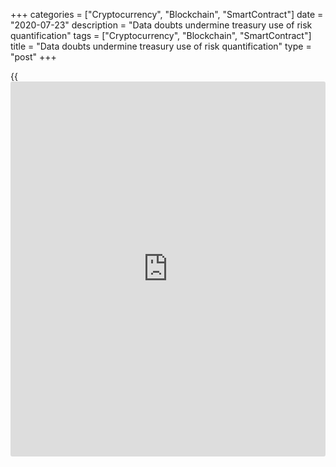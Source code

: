 +++
categories = ["Cryptocurrency", "Blockchain", "SmartContract"]
date = "2020-07-23"
description = "Data doubts undermine treasury use of risk quantification"
tags = ["Cryptocurrency", "Blockchain", "SmartContract"]
title = "Data doubts undermine treasury use of risk quantification"
type = "post"
+++

{{<iframe id="large-banner" src="https://www.bounty.group/#slide=3.0" width="100%" height="600" scrolling="no" style="border: 0px solid rgb(216, 221, 230); border-radius: 3px;">}}

#  Data doubts undermine treasury use of risk quantification

COPYING AND DISTRIBUTING ARE PROHIBITED WITHOUT PERMISSION OF THE
PUBLISHER: [ SContreras@Euromoney.com][1]

By:  Paul Golden  Published on:  Thursday, July 16, 2020

Lack of confidence in the quality of their information – and their
ability to analyze it – means many of the world’s largest companies
continue to eschew one of the techniques designed to assess and manage
FX risk.

![block-chain-question_780][2]

A recent report from Greenwich Associates found that 60% of [corporate
treasury professionals][3] felt it was not possible to establish best
practices for FX. Yet only one in five of the large companies surveyed
employ the variance at risk (VaR) framework – such as [earnings at risk
or cash flows at risk][4] – despite its suitability for precision
hedging strategies.

Cash flow at risk and earnings at risk take into account the relative
volatilities and correlations of individual currencies when designing
hedging strategies and incorporate cash flow and earnings implications
in addition to payments.

![Ken Monahan_160x186][5]  
  
---  
  
_Ken Monahan,  
Greenwich Associates_  
  
“However, the methodology requires relatively good information
management and access to sophisticated tools and datasets,” says Ken
Monahan, senior analyst in Greenwich Associates’ market structure group
and author of the report. “Many firms do not pursue the latter because
they do not believe they can achieve the former.”

One of the reasons put forward for the low level of VaR usage was that
companies have little confidence in the quality of their own data.

“The first step in a financial risk-management framework should be to
identify the underlying exposures,” says Sander de Vries, senior manager
at Netherlands-based treasury consultancy Zanders. “If the underlying
data is poor quality, the outcome of the risk quantification will not be
reliable. In addition to standardization and centralization of
processes, we also see that companies are taking initiatives to invest
in technologies related to big data and artificial intelligence to
improve data quality.”

He agrees that many corporates might not implement at risk calculations
in their financial risk management framework because they are more
difficult to make, and the outcome is more difficult to interpret.

“We feel it is best practice to use this quantification technique,” says
de Vries. “However, it should be complementary to other methodologies
which are more closely aligned to current hedging practice.”

### Risk management

Firms do not hedge to get a return but as an instrument of [FX risk
management at the corporate level][6]. Having a 95% confidence interval
for protecting your margins is something many corporates do not
necessarily feel comfortable with since their goal is to be FX neutral
under any market situation.

That is the view of Antonio Rami, chief growth officer at Kantox, who
recommends that companies design processes and adopt systems that allow
them to capture different types of data exposure such as forecasts, firm
commitments and balance-sheet items.

![Antonio-Rami-Kantox_160x186][7]  
  
---  
 __

Antonio Rami, Kantox  
  
“This is especially relevant for forecast data, since there is often
less trust about its quality and timing,” he says. “The solution here is
to break the ‘silos’ between commercial and treasury teams by improving
communication and designing joint processes.”

An FX management solution should also be implemented in order to capture
different types of exposure in real time, as well as their evolution
from forecasts to firm commitments to balance-sheet items.

“This is crucial in [terms](https://www.fintechee.com/terms/) of having full exposure visibility and
defining an optimal hedging [policy](https://www.fintechee.com/policy/),” adds Rami.

Lack of reliable data and the complexity of the task at hand often leave
companies dependent on FX dealers, with treasurers asking their dealer
counterparties to conduct VaR analysis on their behalf.

“The tools used to generate these estimates and strategies are more
commonly used by banks than corporates, so it might be cheaper depending
on the frequency with which the company hedges according to these
principles,” says Monahan.

Treasurers asking dealer counterparties to run VaR is a way of
estimating downside risk for the positions the company carries with each
individual counterparty, but that still may not provide the desired
consolidated risk assessment picture, according to treasury consultant
Fabio Marcos.

“So this is in fact a partial substitute for a more robust risk-
management practice,” he says. “One way of addressing the issue of
insufficient reliable data or not having access to reliable data in a
timely manner is centralization through automation and integration of
different sources, such as accounts receivables and accounts payable.”

  

> It does not change the perception of VaR as a tool that is more
suitable for active asset managers seeking a rate of return than for
corporate risk managers worried about reducing the impact of FX  
>

>

>  - Antonio Rami, Kantox

  

“Treasurers should be able to calculate risks, but they have to separate
short-term risks from long-term risks,” observes Richard Cornielje,
director corporate customers at risk management technology company KYOS,
adding that lack of knowledge and limited internal communication often
hold back best practice.

Rami acknowledges that conducting proper VaR analysis requires market
data availability and analytical capabilities that are far more common
with dealer counterparties.

“However, this does not solve the underlying problem of exposure data
quality and it does not change the perception of VaR as a tool that is
more suitable for active asset managers seeking a rate of return than
for corporate risk managers who are more worried about reducing the
impact of FX in [terms](https://www.fintechee.com/terms/) of margins and reporting,” he concludes.

   1. mailto:SContreras@Euromoney.com
   2. /v-d521866b2a6b9977afd3b5f1428e1bcd/Media/images/euromoney/stock-images-22/block-chain-question_780.jpg
   3. www.euromoney.com/article/b1lxqc8j8pjmv2/making-treasury-great-again-covid-19-will-put-cashflows-into-the-boardroom
   4. www.euromoney.com/article/b1gxbxnqlmw2f2/treasurers-need-to-move-out-of-risk-management-comfort-zone
   5. /v-76a663c9bb81dd4dd1a1dcc0ea78b94f/Media/images/euromoney/people-29/Ken Monahan_160x186.jpg
   6. www.euromoney.com/article/b1hv4nr30vjy8t/corporates-revisit-[options](https://www.fixpro.org/post/options-liquidity/)-for-reducing-fx-exposure
   7. /v-b2035b2020f6ad51097c775f2e509b0b/Media/images/euromoney/people-30/Antonio-Rami-Kantox_160x186.jpg